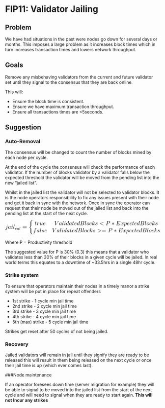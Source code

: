 # FIP11: Validator Jailing

## Problem

We have had situations in the past were nodes go down for several days or months. This imposes a large problem as it increases block times which in turn increases transaction times and lowers network throughput. 

## Goals

Remove any misbehaving validators from the current and future validator set until they signal to the consensus that they are back online.

This will:

* Ensure the block time is consistent.
* Ensure we have maximum transaction throughput.
* Ensure all transactions times are <5seconds. 

## Suggestion

### Auto-Removal

The consensus will be changed to count the number of blocks mined by each node per cycle.
 
At the end of the cycle the consensus will check the performance of each validator. If the number of blocks validator by a validator falls below the expected threshold the validator will be moved from the pending list into the new “jailed list”.

Whilst in the jailed list the validator will not be selected to validator blocks. It is the node operators responsibility to fix any issues present with their node and get it back in sync with the network. Once in sync the operator can request that their node be moved out of the jailed list and back into the pending list at the start of the next cycle.

![](img/fip-11/equation.svg)

Where P = Productivity threshold

The suggested value for P is 30% (0.3) this means that a validator who validates less than 30% of their blocks in a given cycle will be jailed. In real world terms this equates to a downtime of ~33.5hrs in a single 48hr cycle.

### Strike system

To ensure that operators maintain their nodes in a timely manor a strike system will be put in place for repeat offenders
* 1st strike - 1 cycle min jail time
* 2nd strike - 2 cycle min jail time
* 3rd strike - 3 cycle min jail time
* 4th strike - 4 cycle min jail time
* 5th (max) strike - 5 cycle min jail time

Strikes get reset after 50 cycles of not being jailed.

### Recovery

Jailed validators will remain in jail until they signify they are ready to be released this will result in them being released on the next cycle or once their jail time is up (which ever comes last).

###Node maintenance

If an operator foresees down time (server migration for example) they will be able to signal to be moved into the jailed list from the start of the next cycle and will need to signal when they are ready to start again. **This will not Incur any strikes**


